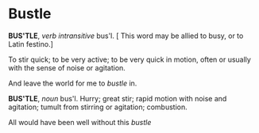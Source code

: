 # Bustle

**BUS'TLE**, _verb intransitive_ bus'l. \[ This word may be allied to busy, or to Latin festino.\]

To stir quick; to be very active; to be very quick in motion, often or usually with the sense of noise or agitation.

And leave the world for me to _bustle_ in.

**BUS'TLE**, _noun_ bus'l. Hurry; great stir; rapid motion with noise and agitation; tumult from stirring or agitation; combustion.

All would have been well without this _bustle_